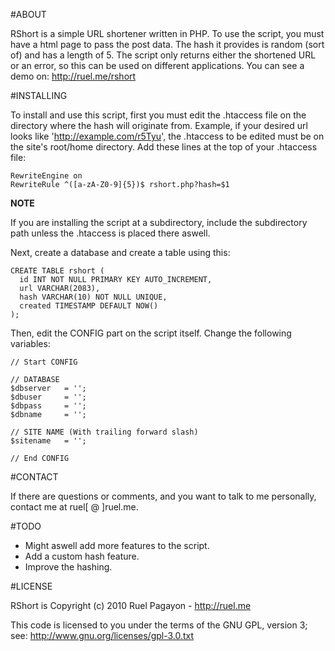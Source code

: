 #ABOUT

RShort is a simple URL shortener written in PHP. To use the script, you must have a html page to pass the post data. The hash it provides is random (sort of) and has a length of 5. The script only returns either the shortened URL or an error, so this can be used on different applications. You can see a demo on: http://ruel.me/rshort

#INSTALLING

To install and use this script, first you must edit the .htaccess file on the directory where the hash will originate from. Example, if your desired url looks like 'http://example.com/r5Tyu', the .htaccess to be edited must be on the site's root/home directory. Add these lines at the top of your .htaccess file:

	RewriteEngine on
	RewriteRule ^([a-zA-Z0-9]{5})$ rshort.php?hash=$1

**NOTE**

If you are installing the script at a subdirectory, include the subdirectory path unless the .htaccess is placed there aswell.

Next, create a database and create a table using this:

	CREATE TABLE rshort (
	  id INT NOT NULL PRIMARY KEY AUTO_INCREMENT,
	  url VARCHAR(2083),
	  hash VARCHAR(10) NOT NULL UNIQUE,
	  created TIMESTAMP DEFAULT NOW()
	);

Then, edit the CONFIG part on the script itself. Change the following variables:

	// Start CONFIG

	// DATABASE
	$dbserver 	= '';
	$dbuser 	= '';
	$dbpass 	= '';
	$dbname 	= '';

	// SITE NAME (With trailing forward slash)
	$sitename 	= '';

	// End CONFIG

#CONTACT

If there are questions or comments, and you want to talk to me personally, contact me at ruel[ @ ]ruel.me.

#TODO

- Might aswell add more features to the script.
- Add a custom hash feature.
- Improve the hashing.

#LICENSE

RShort is Copyright (c) 2010 Ruel Pagayon - http://ruel.me

This code is licensed to you under the terms of the GNU GPL, version 3; see:
 http://www.gnu.org/licenses/gpl-3.0.txt
 